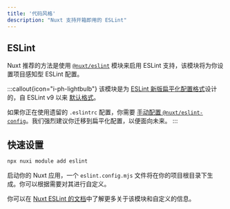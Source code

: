 ```yaml
---
title: '代码风格'
description: "Nuxt 支持开箱即用的 ESLint"
---
```


## ESLint

Nuxt 推荐的方法是使用 [`@nuxt/eslint`](https://eslint.nuxt.com/packages/module) 模块来启用 ESLint 支持，该模块将为你设置项目感知型 ESLint 配置。

:::callout{icon="i-ph-lightbulb"}
该模块是为 [ESLint 新版扁平化配置格式](https://eslint.org/docs/latest/use/configure/configuration-files-new)设计的，自 ESLint v9 以来 [默认格式](https://eslint.org/blog/2024/04/eslint-v9.0.0-released/)。

如果你正在使用遗留的 `.eslintrc` 配置，你需要 [手动配置 `@nuxt/eslint-config`](https://eslint.nuxt.com/packages/config#legacy-config-format)。我们强烈建议你迁移到扁平化配置，以便面向未来。
:::

## 快速设置

```bash
npx nuxi module add eslint
```

启动你的 Nuxt 应用，一个 `eslint.config.mjs` 文件将在你的项目根目录下生成。你可以根据需要对其进行自定义。

你可以在 [Nuxt ESLint 的文档](https://eslint.nuxt.com/packages/module)中了解更多关于该模块和自定义的信息。
